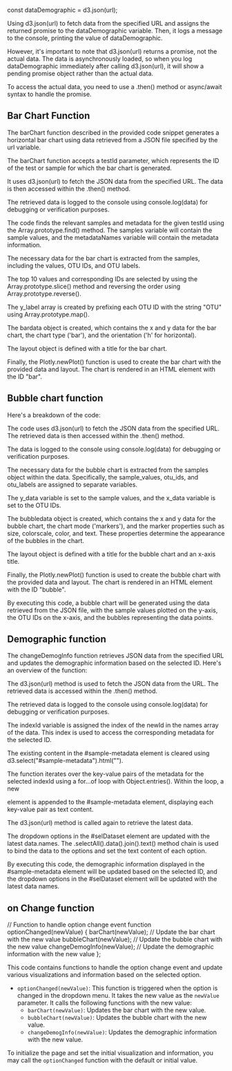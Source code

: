

const dataDemographic = d3.json(url);

Using d3.json(url) to fetch data from the specified URL and assigns the returned promise to the dataDemographic variable. Then, it logs a message to the console, printing the value of dataDemographic.

However, it's important to note that d3.json(url) returns a promise, not the actual data. The data is asynchronously loaded, so when you log dataDemographic immediately after calling d3.json(url), it will show a pending promise object rather than the actual data.

To access the actual data, you need to use a .then() method or async/await syntax to handle the promise.

## Bar Chart Function
The barChart function described in the provided code snippet generates a horizontal bar chart using data retrieved from a JSON file specified by the url variable.

The barChart function accepts a testId parameter, which represents the ID of the test or sample for which the bar chart is generated.

It uses d3.json(url) to fetch the JSON data from the specified URL. The data is then accessed within the .then() method.

The retrieved data is logged to the console using console.log(data) for debugging or verification purposes.

The code finds the relevant samples and metadata for the given testId using the Array.prototype.find() method. The samples variable will contain the sample values, and the metadataNames variable will contain the metadata information.

The necessary data for the bar chart is extracted from the samples, including the values, OTU IDs, and OTU labels.

The top 10 values and corresponding IDs are selected by using the Array.prototype.slice() method and reversing the order using Array.prototype.reverse().

The y_label array is created by prefixing each OTU ID with the string "OTU" using Array.prototype.map().

The bardata object is created, which contains the x and y data for the bar chart, the chart type ('bar'), and the orientation ('h' for horizontal).

The layout object is defined with a title for the bar chart.

Finally, the Plotly.newPlot() function is used to create the bar chart with the provided data and layout. The chart is rendered in an HTML element with the ID "bar".

## Bubble chart function
Here's a breakdown of the code:

The code uses d3.json(url) to fetch the JSON data from the specified URL. The retrieved data is then accessed within the .then() method.

The data is logged to the console using console.log(data) for debugging or verification purposes.

The necessary data for the bubble chart is extracted from the samples object within the data. Specifically, the sample_values, otu_ids, and otu_labels are assigned to separate variables.

The y_data variable is set to the sample values, and the x_data variable is set to the OTU IDs.

The bubbledata object is created, which contains the x and y data for the bubble chart, the chart mode ('markers'), and the marker properties such as size, colorscale, color, and text. These properties determine the appearance of the bubbles in the chart.

The layout object is defined with a title for the bubble chart and an x-axis title.

Finally, the Plotly.newPlot() function is used to create the bubble chart with the provided data and layout. The chart is rendered in an HTML element with the ID "bubble".

By executing this code, a bubble chart will be generated using the data retrieved from the JSON file, with the sample values plotted on the y-axis, the OTU IDs on the x-axis, and the bubbles representing the data points.





## Demographic function
The changeDemogInfo function retrieves JSON data from the specified URL and updates the demographic information based on the selected ID. Here's an overview of the function:

The d3.json(url) method is used to fetch the JSON data from the URL. The retrieved data is accessed within the .then() method.

The retrieved data is logged to the console using console.log(data) for debugging or verification purposes.

The indexId variable is assigned the index of the newId in the names array of the data. This index is used to access the corresponding metadata for the selected ID.

The existing content in the #sample-metadata element is cleared using d3.select("#sample-metadata").html("").

The function iterates over the key-value pairs of the metadata for the selected indexId using a for...of loop with Object.entries(). Within the loop, a new <div> element is appended to the #sample-metadata element, displaying each key-value pair as text content.

The d3.json(url) method is called again to retrieve the latest data.

The dropdown options in the #selDataset element are updated with the latest data.names. The .selectAll().data().join().text() method chain is used to bind the data to the options and set the text content of each option.

By executing this code, the demographic information displayed in the #sample-metadata element will be updated based on the selected ID, and the dropdown options in the #selDataset element will be updated with the latest data names.

## on Change function
// Function to handle option change event
function optionChanged(newValue) {
  barChart(newValue);          // Update the bar chart with the new value
  bubbleChart(newValue);       // Update the bubble chart with the new value
  changeDemogInfo(newValue);    // Update the demographic information with the new value
};

This code contains functions to handle the option change event and update various visualizations and information based on the selected option.

- `optionChanged(newValue)`: This function is triggered when the option is changed in the dropdown menu. It takes the new value as the `newValue` parameter. It calls the following functions with the new value:
    - `barChart(newValue)`: Updates the bar chart with the new value.
    - `bubbleChart(newValue)`: Updates the bubble chart with the new value.
    - `changeDemogInfo(newValue)`: Updates the demographic information with the new value.



To initialize the page and set the initial visualization and information, you may call the `optionChanged` function with the default or initial value.






